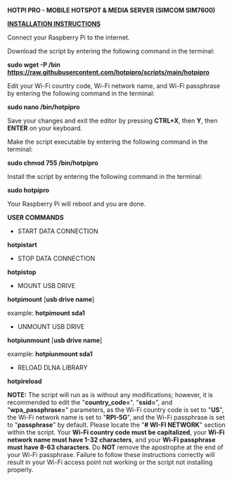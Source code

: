 **HOTPI PRO - MOBILE HOTSPOT & MEDIA SERVER (SIMCOM SIM7600)**

<U>**INSTALLATION INSTRUCTIONS**</U>

Connect your Raspberry Pi to the internet.

Download the script by entering the following command in the terminal:

**sudo wget -P /bin https://raw.githubusercontent.com/hotpipro/scripts/main/hotpipro**

Edit your Wi-Fi country code, Wi-Fi network name, and Wi-Fi passphrase by entering the following command in the terminal:

**sudo nano /bin/hotpipro**

Save your changes and exit the editor by pressing **CTRL+X**, then **Y**, then **ENTER** on your keyboard.

Make the script executable by entering the following command in the terminal:

**sudo chmod 755 /bin/hotpipro**

Install the script by entering the following command in the terminal:

**sudo hotpipro**

Your Raspberry Pi will reboot and you are done.

**USER COMMANDS**

- START DATA CONNECTION

**hotpistart**

- STOP DATA CONNECTION

**hotpistop**

- MOUNT USB DRIVE

**hotpimount** [**usb drive name**]

example: **hotpimount sda1**

- UNMOUNT USB DRIVE

**hotpiunmount** [**usb drive name**]

example: **hotpiunmount sda1**

- RELOAD DLNA LIBRARY

**hotpireload**

**NOTE:** The script will run as is without any modifications; however, it is recommended to edit the "**country_code=**", "**ssid=**", and "**wpa_passphrase=**" parameters, as the Wi-Fi country code is set to "**US**", the Wi-Fi network name is set to "**RPI-5G**", and the Wi-Fi passphrase is set to "**passphrase**" by default. Please locate the "**# WI-FI NETWORK**" section within the script. Your **Wi-Fi country code must be capitalized**, your **Wi-Fi network name must have 1-32 characters**, and your **Wi-Fi passphrase must have 8-63 characters**. Do **NOT** remove the apostrophe at the end of your Wi-Fi passphrase. Failure to follow these instructions correctly will result in your Wi-Fi access point not working or the script not installing properly.
